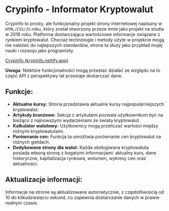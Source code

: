 
# Crypinfo - Informator Kryptowalut

Crypinfo to prosty, ale funkcjonalny projekt strony internetowej napisany w `HTML/CSS/JS` roku, który został stworzony przeze mnie jako projekt na studia w 2018 roku. Platforma dostarczająca wartościowe informacje związane z rynkiem kryptowalut. Chociaż technologie i metody użyte w projekcie mogą nie należeć do najlepszych standardów, strona ta służy jako przykład mojej nauki i rozwoju jako programisty.

[Crypinfo (krypinfo.netlify.app)](https://krypinfo.netlify.app/)

**Uwaga**: Niektóre funkcjonalności mogą przestać działać ze względu na to część API z perspektywy lat przestaje dostarczać dane.

## Funkcje:
- **Aktualne kursy:** Strona przedstawia aktualne kursy najpopularniejszych kryptowalut.
- **Artykuły branżowe:** Sekcja z artykułami pozwala użytkownikom być na bieżąco z najnowszymi wydarzeniami ze świata kryptowalut.
- **Kalkulator walutowy:** Użytkownicy mogą przeliczać wartości między różnymi kryptowalutami.
- **Porównanie cen:** Funkcja ta umożliwia porównanie cen kryptowalut na różnych giełdach.
- **Dedykowane strony dla walut:** Każda obsługiwana kryptowaluta posiada własną stronę z bogatymi informacjami: aktualny kurs, dane historyczne, kapitalizacja rynkowa, wolumen, wykresy cen oraz aktualności.

## Aktualizacje informacji:
Informacje na stronie są aktualizowane automatycznie, z częstotliwością od 10 do kilkudziesięciu sekund, co zapewnia dostarczanie danych w prawie realnym czasie.

